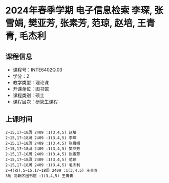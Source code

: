 # 2024年春季学期 电子信息检索 李琛, 张雪娟, 樊亚芳, 张素芳, 范琼, 赵培, 王青青, 毛杰利






## 课程信息

- 课程号：INTE6402Q.03
- 学分：2
- 教学类型：理论课
- 开课单位：图书馆
- 课程类别：硕士
- 课程层次：研究生课程

## 上课时间

```
2~15,17~18周 2409 :1(3,4,5) 赵培
2~15,17~18周 2409 :1(3,4,5) 李琛
2~15,17~18周 2409 :1(3,4,5) 张雪娟
2~15,17~18周 2409 :1(3,4,5) 樊亚芳
2~15,17~18周 2409 :1(3,4,5) 张素芳
2~15,17~18周 2409 :1(3,4,5) 范琼
2~15,17~18周 2409 :1(3,4,5) 毛杰利
2~4(双),5~15,17~18周 2409 :1(3,4,5) 王青青
3周 高新区图书馆 :1(3,4,5) 王青青
```

